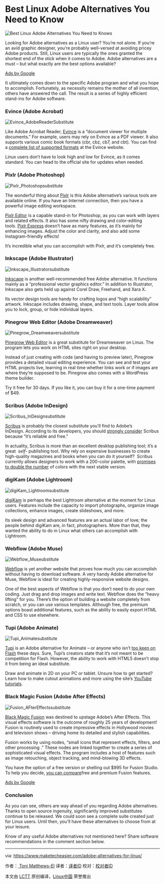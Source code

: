 Best Linux Adobe Alternatives You Need to Know
============================================================
![](https://www.maketecheasier.com/assets/uploads/2016/09/adobe-alternative-linux-featured.jpg "Best Linux Adobe Alternatives You Need to Knows")



Looking for Adobe alternatives as a Linux user? You’re not alone. If you’re an avid graphic designer, you’re probably well-versed at avoiding pricey Adobe products. Still, Linux users are typically the ones granted the shortest end of the stick when it comes to Adobe. Adobe alternatives are a must – but what exactly are the best options available?

[Ads by Google][4]

It ultimately comes down to the specific Adobe program and what you hope to accomplish. Fortunately, as necessity remains the mother of all invention, others have answered the call. The result is a series of highly efficient stand-ins for Adobe software.

### Evince (Adobe Acrobat)

![Evince_AdobeReaderSubstitute](https://www.maketecheasier.com/assets/uploads/2016/08/Evince_AdobeReaderSubstitute.jpg "Evince_AdobeReaderSubstitute")

Like Adobe Acrobat Reader, [Evince][6] is a “document viewer for multiple documents.” For example, users may rely on Evince as a PDF viewer. It also supports various comic book formats (cbr, cbz, cb7, and cbt). You can find a [complete list of supported formats][7] at the Evince website.

Linux users don’t have to look high and low for Evince, as it comes standard. You can head to the official site for updates when needed.

### Pixlr (Adobe Photoshop)

![Pixlr_Photoshopsubstitute](https://www.maketecheasier.com/assets/uploads/2016/08/Pixlr_Photoshopsubstitute.jpg "Pixlr_Photoshopsubstitute")

The wonderful thing about [Pixlr][8] is this Adobe alternative’s various tools are available online. If you have an Internet connection, then you have a powerful image editing workspace.

[Pixlr Editor][9] is a capable stand-in for Photoshop, as you can work with layers and related effects. It also has some nifty drawing and color-editing tools. [Pixlr Express][10] doesn’t have as many features, as it’s mainly for enhancing images. Adjust the color and clarity, and also add some Instagram-friendly effects!

It’s incredible what you can accomplish with Pixlr, and it’s completely free.

### Inkscape (Adobe Illustrator)

![Inkscape_Illustratorsubstitute](https://www.maketecheasier.com/assets/uploads/2016/08/Inkscape_Illustratorsubstitute.jpg "Inkscape_Illustratorsubstitute")

[Inkscape][11] is another well-recommended free Adobe alternative. It functions mainly as a “professional vector graphics editor.” In addition to Illustrator, Inkscape also gets held up against Corel Draw, Freehand, and Xara X.

Its vector design tools are handy for crafting logos and “high scalability” artwork. Inkscape includes drawing, shape, and text tools. Layer tools allow you to lock, group, or hide individual layers.

### Pinegrow Web Editor (Adobe Dreamweaver)

![Pinegrow_Dreamweaversubstitute](https://www.maketecheasier.com/assets/uploads/2016/08/Pinegrow_Dreamweaversubstitute-400x204.jpg "Pinegrow_Dreamweaversubstitute")

[Pinegrow Web Editor][12] is a great substitute for Dreamweaver on Linux. The program lets you work on HTML sites right on your desktop.

Instead of just creating with code (and having to preview later), Pinegrow provides a detailed visual editing experience. You can see and test your HTML projects live, learning in real time whether links work or if images are where they’re supposed to be. Pinegrow also comes with a WordPress theme builder.

Try it free for 30 days. If you like it, you can buy it for a one-time payment of $49.

### Scribus (Adobe InDesign)

![Scribus_InDesignsubstitute](https://www.maketecheasier.com/assets/uploads/2016/08/Scribus_InDesignsubstitute.jpg "Scribus_InDesignsubstitute")

[Scribus][13] is probably the closest substitute you’ll find to Adobe’s InDesign. According to its developers, you should [strongly consider][14] Scribus because “it’s reliable and free.”

In actuality, Scribus is more than an excellent desktop publishing tool; it’s a great  _self-_ publishing tool. Why rely on expensive businesses to create high-quality magazines and books when you can do it yourself?  Scribus currently allows designers to work with a 200-color palette, with [promises to double the number][15] of colors with the next stable version.

### digiKam (Adobe Lightroom)

![digiKam_Lightroomsubstitute](https://www.maketecheasier.com/assets/uploads/2016/08/digiKam_Lightroomsubstitute-400x213.jpg "digiKam_Lightroomsubstitute")

[digiKam][16] is perhaps the best Lightroom alternative at the moment for Linux users. Features include the capacity to import photographs, organize image collections, enhance images, create slideshows, and more.

Its sleek design and advanced features are an actual labor of love; the people behind digiKam are, in fact, photographers. More than that, they wanted the ability to do in Linux what others can accomplish with Lightroom.

### Webflow (Adobe Muse)

![Webflow_Museubstitute](https://www.maketecheasier.com/assets/uploads/2016/08/Webflow_Museubstitute-400x158.jpg "Webflow_Museubstitute")

[Webflow][17] is yet another website that proves how much you can accomplish without having to download software. A very handy Adobe alternative for Muse, Webflow is ideal for creating highly-responsive website designs.

One of the best aspects of Webflow is that you don’t need to do your own coding. Just drag and drop images and write text. Webflow does the “heavy lifting” for you. There’s the option of building a website completely from scratch, or you can use various templates. Although free, the premium options boast additional features, such as the ability to easily export HTML and CSS to use elsewhere.

### Tupi (Adobe Animate)

![Tupi_Animatesubstitute](https://www.maketecheasier.com/assets/uploads/2016/08/Tupi_Animatesubstitute.jpg "Tupi_Animatesubstitute")

[Tupi][18] is an Adobe alternative for Animate – or anyone who isn’t [too keen on Flash][19] these days. Sure, Tupi’s creators state that it’s not meant to be competition for Flash. However, the ability to work with HTML5 doesn’t stop it from being an ideal substitute.

Draw and animate in 2D on your PC or tablet. Unsure how to get started? Learn how to make cutout animations and more using the site’s [YouTube tutorials][20].

### Black Magic Fusion (Adobe After Effects)

![Fusion_AFterEffectssubstitute](https://www.maketecheasier.com/assets/uploads/2016/08/Fusion_AFterEffectssubstitute.jpg "Fusion_AFterEffectssubstitute")

[Black Magic Fusion][21] was destined to upstage Adobe’s After Effects. This visual effects software is the outcome of roughly 25 years of development! Fusion is routinely used to create impressive effects in Hollywood movies and television shows – driving home its detailed and stylish capabilities.

Fusion works by using nodes, “small icons that represent effects, filters, and other processing .” These nodes are linked together to create a series of sophisticated visual effects. The program includes a host of features such as image retouching, object tracking, and mind-blowing 3D effects.

You have the option of a free version or shelling out $995 for Fusion Studio. To help you decide, [you can compare][22]free and premium Fusion features.

[Ads by Google][5]

### Conclusion

As you can see, others are way ahead of you regarding Adobe alternatives. Thanks to open source ingenuity, significantly improved substitutes continue to be released. We could soon see a complete suite created just for Linux users. Until then, you’ll have these alternatives to choose from at your leisure.

Know of any useful Adobe alternatives not mentioned here? Share software recommendations in the comment section below.

--------------------------------------------------------------------------------

via: https://www.maketecheasier.com/adobe-alternatives-for-linux/

作者：[ Toni Matthews-El][a]
译者：[译者ID](https://github.com/译者ID)
校对：[校对者ID](https://github.com/校对者ID)

本文由 [LCTT](https://github.com/LCTT/TranslateProject) 原创编译，[Linux中国](https://linux.cn/) 荣誉推出

[a]:https://www.maketecheasier.com/author/ttmatthe/
[1]:https://www.maketecheasier.com/author/ttmatthe/
[2]:https://www.maketecheasier.com/adobe-alternatives-for-linux/#comments
[3]:https://www.maketecheasier.com/category/linux-tips/
[4]:https://support.google.com/adsense/troubleshooter/1631343
[5]:https://support.google.com/adsense/troubleshooter/1631343
[6]:https://wiki.gnome.org/Apps/Evince
[7]:https://wiki.gnome.org/Apps/Evince/SupportedDocumentFormats
[8]:https://pixlr.com/
[9]:https://pixlr.com/editor/
[10]:https://pixlr.com/express/
[11]:https://inkscape.org/en/
[12]:http://pinegrow.com/
[13]:https://www.scribus.net/
[14]:https://www.scribus.net/why-on-earth-should-i-use-scribus-2/
[15]:https://www.scribus.net/because-color-matters/
[16]:http://digikam.org/
[17]:https://webflow.com/
[18]:http://www.maefloresta.com/portal/
[19]:https://www.maketecheasier.com/sites-moving-away-flash/
[20]:https://www.youtube.com/user/maefloresta
[21]:https://www.blackmagicdesign.com/
[22]:https://www.blackmagicdesign.com/products/fusion/compare
